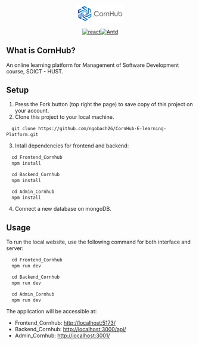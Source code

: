 <p align="center">
  <img width="25%" src="./Frontend_Cornhub/src/assets/CornHub.png" />
</p>
<p align="center">
  <a href="https://reactjs.org/"><img src="https://img.shields.io/badge/React-18.2.0-blue.svg?style=flat-square" alt="react" title="React" /></a><!--
  --><a href="https://ant.design/"><img src="https://img.shields.io/badge/Ant%20Design-5.5.2-blue.svg?style=flat-square" alt="Antd" title="antd" /></a>
</p>

## What is CornHub? 
An online learning platform for Management of Software Development course, SOICT - HUST.

## Setup  
1. Press the Fork button (top right the page) to save copy of this project on your account.
2. Clone this project to your local machine.

```shell
  git clone https://github.com/ngobach26/CornHub-E-learning-Platform.git
```
3. Intall dependencies for frontend and backend:
```shell
  cd Frontend_Cornhub
  npm install
```
```shell
  cd Backend_Cornhub
  npm install
```
```shell
  cd Admin_Cornhub
  npm install
```
4. Connect a new database on mongoDB.

## Usage
To run the local website, use the following command for both interface and server:

```shell
  cd Frontend_Cornhub
  npm run dev
```

```shell
  cd Backend_Cornhub
  npm run dev
```
```shell
  cd Admin_Cornhub
  npm run dev
```
The application will be accessible at:

- Frontend_Cornhub: [http://localhost:5173/](http://localhost:5173/)
- Backend_Cornhub: [http://localhost:3000/api/](http://localhost:3000/api/)
- Admin_Cornhub: [http://localhost:3001/](http://localhost:3001/)
